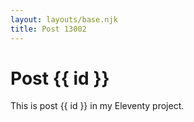 ```yaml
---
layout: layouts/base.njk
title: Post 13002
---
```


# Post {{ id }}

This is post {{ id }} in my Eleventy project.
